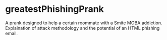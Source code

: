 # greatestPhishingPrank
A prank designed to help a certain roommate with a Smite MOBA addiction. Explaination of attack methodology and the potential of an HTML phishing email.
